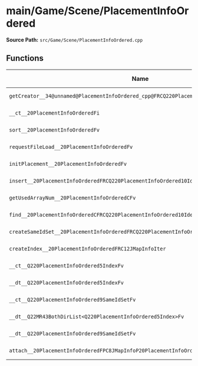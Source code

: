# main/Game/Scene/PlacementInfoOrdered

**Source Path:** `src/Game/Scene/PlacementInfoOrdered.cpp`

## Functions

| Name | Address | Match % |
|------|---------|---------|
| `getCreator__34@unnamed@PlacementInfoOrdered_cpp@FRCQ220PlacementInfoOrdered10Identifier` | `0x80342678` | :x: (0.0%) |
| `__ct__20PlacementInfoOrderedFi` | `0x80342694` | :x: (95.8%) |
| `sort__20PlacementInfoOrderedFv` | `0x80342754` | :x: (0.0%) |
| `requestFileLoad__20PlacementInfoOrderedFv` | `0x803428EC` | :x: (0.0%) |
| `initPlacement__20PlacementInfoOrderedFv` | `0x80342994` | :x: (0.0%) |
| `insert__20PlacementInfoOrderedFRCQ220PlacementInfoOrdered10IdentifierRC12JMapInfoIter` | `0x80342A80` | :x: (0.0%) |
| `getUsedArrayNum__20PlacementInfoOrderedCFv` | `0x80342AF0` | :x: (0.0%) |
| `find__20PlacementInfoOrderedCFRCQ220PlacementInfoOrdered10Identifier` | `0x80342B30` | :x: (0.0%) |
| `createSameIdSet__20PlacementInfoOrderedFRCQ220PlacementInfoOrdered10Identifier` | `0x80342BD8` | :x: (0.0%) |
| `createIndex__20PlacementInfoOrderedFRC12JMapInfoIter` | `0x80342C38` | :x: (0.0%) |
| `__ct__Q220PlacementInfoOrdered5IndexFv` | `0x80342C64` | :x: (0.0%) |
| `__dt__Q220PlacementInfoOrdered5IndexFv` | `0x80342CA8` | :x: (0.0%) |
| `__ct__Q220PlacementInfoOrdered9SameIdSetFv` | `0x80342D04` | :x: (0.0%) |
| `__dt__Q22MR43BothDirList<Q220PlacementInfoOrdered5Index>Fv` | `0x80342D48` | :x: (0.0%) |
| `__dt__Q220PlacementInfoOrdered9SameIdSetFv` | `0x80342DA0` | :x: (0.0%) |
| `attach__20PlacementInfoOrderedFPC8JMapInfoP20PlacementInfoOrdered` | `0x80342DFC` | :x: (0.0%) |